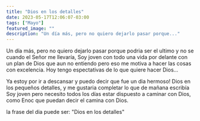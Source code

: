 ```yaml
---
title: "Dios en los detalles"
date: 2023-05-17T12:06:07-03:00
tags: ["Mayo"]
featured_image: ""
description: "Un día más, pero no quiero dejarlo pasar porque..."
---
```


Un día más, pero no quiero dejarlo pasar porque podria ser el ultimo
y no se cuando el Señor me llevaría, Soy joven con todo una vida por
delante con un plan de Dios que aun no entiendo pero eso me motiva a
hacer las cosas con excelencia. Hoy tengo espectativas de lo que quiere
hacer Dios...

Ya estoy por ir a descansar y puedo decir que fue un dia hermoso! Dios
en los pequeños detalles, y me gustaria completar lo que de mañana
escribía Soy joven pero necesito todos los días estar dispuesto a caminar
con Dios, como Enoc que puedan decir el camina con Dios.

la frase del dia puede ser: "Dios en los detalles"
